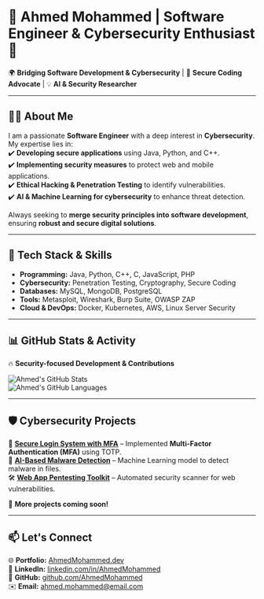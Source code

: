# 🚀 Ahmed Mohammed | Software Engineer & Cybersecurity Enthusiast 🔐

🌍 **Bridging Software Development & Cybersecurity** | 🎯 **Secure Coding Advocate** | 💡 **AI & Security Researcher**  

---

## 👨‍💻 About Me  
I am a passionate **Software Engineer** with a deep interest in **Cybersecurity**. My expertise lies in:  
✔️ **Developing secure applications** using Java, Python, and C++.  
✔️ **Implementing security measures** to protect web and mobile applications.  
✔️ **Ethical Hacking & Penetration Testing** to identify vulnerabilities.  
✔️ **AI & Machine Learning for cybersecurity** to enhance threat detection.  

Always seeking to **merge security principles into software development**, ensuring **robust and secure digital solutions**.  

---

## 🔧 Tech Stack & Skills  
- **Programming:** Java, Python, C++, C, JavaScript, PHP  
- **Cybersecurity:** Penetration Testing, Cryptography, Secure Coding  
- **Databases:** MySQL, MongoDB, PostgreSQL  
- **Tools:** Metasploit, Wireshark, Burp Suite, OWASP ZAP  
- **Cloud & DevOps:** Docker, Kubernetes, AWS, Linux Server Security  

---

## 📊 GitHub Stats & Activity  

🔥 **Security-focused Development & Contributions**  

![Ahmed's GitHub Stats](https://github-readme-streak-stats.herokuapp.com/?user=AhmedMohammed&theme=radical&hide_border=true)  
![Ahmed's GitHub Languages](https://github-readme-stats.vercel.app/api/top-langs/?username=AhmedMohammed&layout=compact&theme=radical&hide_border=true)  

---

## 🛡️ Cybersecurity Projects  
🔐 **[Secure Login System with MFA](#)** – Implemented **Multi-Factor Authentication (MFA)** using TOTP.  
🚀 **[AI-Based Malware Detection](#)** – Machine Learning model to detect malware in files.  
🛠 **[Web App Pentesting Toolkit](#)** – Automated security scanner for web vulnerabilities.  

📌 **More projects coming soon!**  

---

## 📫 Let's Connect  
🌐 **Portfolio:** [AhmedMohammed.dev](#)  
💼 **LinkedIn:** [linkedin.com/in/AhmedMohammed](#)  
🐙 **GitHub:** [github.com/AhmedMohammed](#)  
✉️ **Email:** [ahmed.mohammed@email.com](#)  
